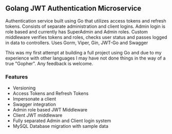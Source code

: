 ## Golang JWT Authentication Microservice
Authentication service built using Go that utilizes access tokens and refresh tokens.  Consists of separate administration and client logins.  Admin login is role based and currently has SuperAdmin and Admin roles.  Custom middleware verifies tokens and roles, checks user status and passes logged in data to controllers. Uses Gorm, Viper, Gin, JWT-Go and Swagger

This was my first attempt at building a full project using Go and due to my experience with other languages I may have not done things in the way of a true "Gopher".  Any feedback is welcome.

### Features
- Versioning
- Access Tokens and Refresh Tokens
- Impersonate a client
- Swagger integration
- Admin role based JWT Middleware
- Client JWT middleware
- Fully separated Admin and Client login system
- MySQL Database migration with sample data

